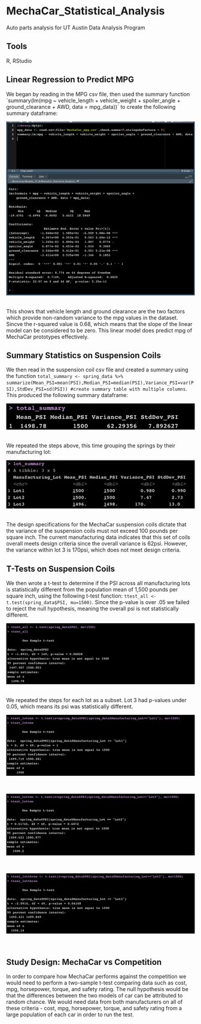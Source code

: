 # MechaCar_Statistical_Analysis
Auto parts analysis for UT Austin Data Analysis Program

## Tools
R, RStudio

## Linear Regression to Predict MPG
<p>We began by reading in the MPG csv file, then used the summary function `summary(lm(mpg ~ vehicle_length + vehicle_weight + spoiler_angle + ground_clearance + AWD, data = mpg_data))` to create the following summary dataframe:
</p>
<p align ="center">
<img src="images/screenshot1.png" alt="MPG Summary"/><br>
</p>
<br>
This shows that vehicle length and ground clearance are the two factors which provide non-random variance to the mpg values in the dataset.
Sincve the r-squared value is 0.68, which means that the slope of the linear model can be considered to be zero.
This linear model does predict mpg of MechaCar prototypes effectively.

## Summary Statistics on Suspension Coils
We then read in the suspension coil csv file and created a summary using the function `total_summary <- spring_data %>% summarize(Mean_PSI=mean(PSI),Median_PSI=median(PSI),Variance_PSI=var(PSI),StdDev_PSI=sd(PSI)) #create summary table with multiple columns`. This produced the following summary dataframe:

<p align ="center">
<img src="images/screenshot2.png" alt="Total Summary"/><br>
</p>
<br>
We repeated the steps above, this time grouping the springs by their manufacturing lot:
<p align ="center">
<img src="images/screenshot3.png" alt="Lot Summary"/><br>
</p>
<br>
The design specifications for the MechaCar suspension coils dictate that the variance of the suspension coils must not exceed 100 pounds per square inch. The current manufacturing data indicates that this set of coils overall meets design criteria since the overall variance is 62psi. However, the variance within lot 3 is 170psi, which does not meet design criteria.

## T-Tests on Suspension Coils
We then wrote a t-test to determine if the PSI across all manufacturing lots is statistically different from the population mean of 1,500 pounds per square inch, using the following t-test function: `ttest_all <- t.test(spring_data$PSI, mu=1500)`. Since the p-value is over .05 we failed to reject the null hypothesis, meaning the overall psi is not statistically different.
<p align ="center">
<img src="images/screenshot4.png" alt="T-Test All"/><br>
</p>
<br>
We repeated the steps for each lot as a subset. Lot 3 had p-values under 0.05, which means its psi was statistically different.
<p align ="center">
<img src="images/screenshot5.png" alt="T-Test Lot 1"/><br>
</p>
<br>
<p align ="center">
<img src="images/screenshot6.png" alt="T-Test Lot 2"/><br>
</p>
<br>
<p align ="center">
<img src="images/screenshot7.png" alt="T-Test Lot 3"/><br>
</p>
<br>

## Study Design: MechaCar vs Competition
In order to compare how MechaCar performs against the competition we would need to perform a two-sample t-test comparing data such as cost, mpg, horsepower, torque, and safety rating. The null hypothesis would be that the differences between the two models of car can be attributed to random chance. We would need data from both manufacturers on all of these criteria - cost, mpg, horsepower, torque, and safety rating from a large population of each car in order to run the test. 


